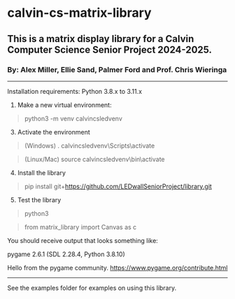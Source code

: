 # calvin-cs-matrix-library

## This is a matrix display library for a Calvin Computer Science Senior Project 2024-2025.
### By: Alex Miller, Ellie Sand, Palmer Ford and Prof. Chris Wieringa
-----------

Installation requirements:
Python 3.8.x to 3.11.x

1. Make a new virtual environment:
   
> python3 -m venv calvincsledvenv

3. Activate the environment

> (Windows) . calvincsledvenv\Scripts\activate

> (Linux/Mac) source calvincsledvenv\bin\activate

4. Install the library

> pip install git+https://github.com/LEDwallSeniorProject/library.git

5. Test the library

> python3

> from matrix_library import Canvas as c

You should receive output that looks something like:

pygame 2.6.1 (SDL 2.28.4, Python 3.8.10)

Hello from the pygame community. https://www.pygame.org/contribute.html

-----------
See the examples folder for examples on using this library.
